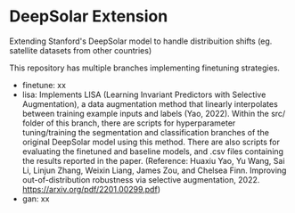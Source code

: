 # DeepSolar Extension
Extending Stanford's DeepSolar model to handle distribuition shifts (eg. satellite datasets from other countries)


This repository has multiple branches implementing finetuning strategies. 


- finetune: xx
- lisa: Implements LISA (Learning Invariant Predictors with Selective Augmentation), a data augmentation method that linearly interpolates between training example inputs and labels (Yao, 2022). Within the src/ folder of this branch, there are scripts for hyperparameter tuning/training the segmentation and classification branches of the original DeepSolar model using this method. There are also scripts for evaluating the finetuned and baseline models, and .csv files containing the results reported in the paper. (Reference: Huaxiu Yao, Yu Wang, Sai Li, Linjun Zhang, Weixin Liang, James Zou, and Chelsea Finn. Improving out-of-distribution robustness via selective augmentation, 2022. https://arxiv.org/pdf/2201.00299.pdf)
- gan: xx

